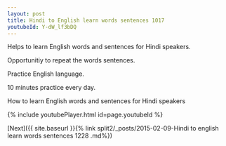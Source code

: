 ```yaml
---
layout: post
title: Hindi to English learn words sentences 1017 
youtubeId: Y-dW_lf3bDQ
---
```

 
 
Helps to learn English words and sentences for Hindi speakers.

Opportunitiy to repeat the words sentences. 

Practice English language. 
 
10 minutes practice every day. 
 
How to learn English words and sentences for Hindi speakers 
 
{% include youtubePlayer.html id=page.youtubeId %}
 
 
[Next]({{ site.baseurl }}{% link  split2/_posts/2015-02-09-Hindi to english learn words sentences 1228 .md%})
 
